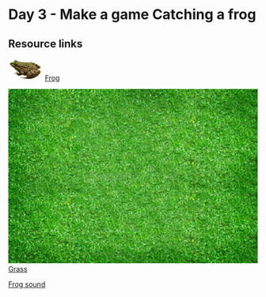 Day 3 - Make a game Catching a frog
==========

## Resource links

![Frog](asset/frog.png)
[Frog](asset/frog.png)  

![Grass](asset/grass.jpg)  
[Grass](asset/grass.jpg)  

[Frog sound](asset/frog.mp3)   